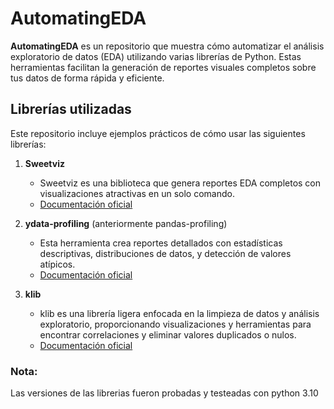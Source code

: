 # AutomatingEDA

**AutomatingEDA** es un repositorio que muestra cómo automatizar el análisis exploratorio de datos (EDA) utilizando varias librerías de Python. Estas herramientas facilitan la generación de reportes visuales completos sobre tus datos de forma rápida y eficiente.

## Librerías utilizadas

Este repositorio incluye ejemplos prácticos de cómo usar las siguientes librerías:

1. **Sweetviz**
   - Sweetviz es una biblioteca que genera reportes EDA completos con visualizaciones atractivas en un solo comando.
   - [Documentación oficial](https://github.com/fbdesignpro/sweetviz)

2. **ydata-profiling** (anteriormente pandas-profiling)
   - Esta herramienta crea reportes detallados con estadísticas descriptivas, distribuciones de datos, y detección de valores atípicos.
   - [Documentación oficial](https://github.com/ydataai/ydata-profiling)

3. **klib**
   - klib es una librería ligera enfocada en la limpieza de datos y análisis exploratorio, proporcionando visualizaciones y herramientas para encontrar correlaciones y eliminar valores duplicados o nulos.
   - [Documentación oficial](https://github.com/akanz1/klib)


### Nota: 
Las versiones de las librerias fueron probadas y testeadas con python 3.10